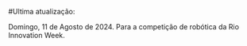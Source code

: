 #Ultima atualização:

Domingo, 11 de Agosto de 2024. Para a competição de robótica da Rio Innovation Week.
